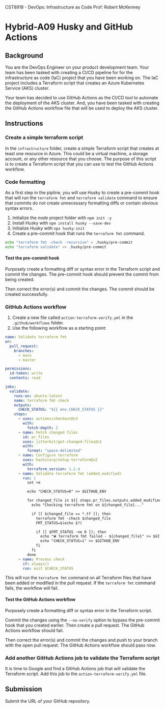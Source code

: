 CST8918 - DevOps: Infrastructure as Code
Prof: Robert McKenney

# Hybrid-A09 Husky and GitHub Actions

## Background

You are the DevOps Engineer on your product development team. Your team has been tasked with creating a CI/CD pipeline for for the infrastructure as code (IaC) project that you have been working on. The IaC project includes a Terraform script that creates an Azure Kubernetes Service (AKS) cluster.

Your team has decided to use GitHub Actions as the CI/CD tool to automate the deployment of the AKS cluster. And, you have been tasked with creating the GitHub Actions workflow file that will be used to deploy the AKS cluster.

## Instructions

### Create a simple terraform script

In the `infrastructure` folder, create a simple Terraform script that creates at least one resource in Azure. This could be a virtual machine, a storage account, or any other resource that you choose. The purpose of this script is to create a Terraform script that you can use to test the GitHub Actions workflow.

### Code formatting

As a first step in the pipline, you will use Husky to create a pre-commit hook that will run the `terraform fmt` and `terraform validate` command to ensure that commits do not create unnecessary formatting diffs or contain obvious syntax errors.

1. Initialize the _node_ project folder with `npm init -y`
2. Install Husky with `npm install husky --save-dev`
3. Initialize Husky with `npx husky-init`
4. Create a pre-commit hook that runs the `terraform fmt` command.

```sh
echo "terraform fmt -check -recursive" > .husky/pre-commit
echo "terraform validate" >> .husky/pre-commit
```

#### Test the pre-commit hook

Purposely create a formatting diff or syntax error in the Terraform script and commit the changes. The pre-commit hook should prevent the commit from being created.

Then correct the error(s) and commit the changes. The commit should be created successfully.

### GitHub Actions workflow

1. Create a new file called `action-terraform-verify.yml` in the `.github/workflows` folder.
2. Use the following workflow as a starting point:

```yml
name: Validate terraform fmt
on:
  pull_request:
    branches:
      - main
      - master

permissions:
  id-token: write
  contents: read

jobs:
  validate:
    runs-on: ubuntu-latest
    name: terraform fmt check
    outputs:
      CHECK_STATUS: "${{ env.CHECK_STATUS }}"
    steps:
      - uses: actions/checkout@v3
        with:
          fetch-depth: 2
      - name: Fetch changed files
        id: pr_files
        uses: jitterbit/get-changed-files@v1
        with:
          format: "space-delimited"
      - name: Configure terraform
        uses: hashicorp/setup-terraform@v2
        with:
          terraform_version: 1.2.4
      - name: Validate terraform fmt (added_modified)
        run: |
          set +e

          echo "CHECK_STATUS=0" >> $GITHUB_ENV

          for changed_file in ${{ steps.pr_files.outputs.added_modified }}; do
            echo "Checking terraform fmt on ${changed_file}..."

            if [[ $changed_file == *.tf ]]; then
              terraform fmt -check $changed_file
              FMT_STATUS=$(echo $?)

              if [[ $FMT_STATUS -ne 0 ]]; then
                echo "❌ terraform fmt failed - ${changed_file}" >> $GITHUB_STEP_SUMMARY
                echo "CHECK_STATUS=1" >> $GITHUB_ENV
              fi
            fi
          done
      - name: Process check
        if: always()
        run: exit $CHECK_STATUS
```

This will run the `terraform fmt` command on all Terraform files that have been added or modified in the pull request. If the `terraform fmt` command fails, the workflow will fail.

#### Test the GitHub Actions workflow

Purposely create a formatting diff or syntax error in the Terraform script.

Commit the changes using the `--no-verify` option to bypass the pre-commit hook that you created earlier. Then create a pull request. The GitHub Actions workflow should fail.

Then correct the error(s) and commit the changes and push to your branch with the open pull request. The GitHub Actions workflow should pass now.

### Add another GitHub Actions job to validate the Terraform script

It is time to Google and find a GitHub Actions job that will validate the Terraform script. Add this job to the `action-terraform-verify.yml` file.

## Submission

Submit the URL of your GitHub repository.
